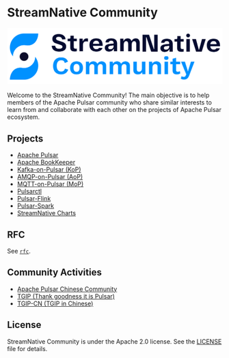 # StreamNative Community

![StreamNative Community Logo](./media/streamnative_community_logo.png)

Welcome to the StreamNative Community! The main objective is to help members of the
Apache Pulsar community who share similar interests to learn from and
collaborate with each other on the projects of Apache Pulsar ecosystem.

## Projects

- [Apache Pulsar](https://github.com/apache/pulsar)
- [Apache BookKeeper](https://github.com/apache/bookkeeper)
- [Kafka-on-Pulsar (KoP)](https://github.com/streamnative/kop)
- [AMQP-on-Pulsar (AoP)](https://github.com/streamnative/aop)
- [MQTT-on-Pulsar (MoP)](https://github.com/streamnative/mop)
- [Pulsarctl](https://github.com/streamnative/pulsarctl)
- [Pulsar-Flink](https://github.com/streamnative/pulsar-flink)
- [Pulsar-Spark](https://github.com/streamnative/pulsar-spark)
- [StreamNative Charts](https://github.com/streamnative/charts)

## RFC

See [`rfc`](./rfc/README.md).

## Community Activities

* [Apache Pulsar Chinese Community](https://github.com/streamnative/pulsar-community-loc-cn)
* [TGIP (Thank goodness it is Pulsar)](https://github.com/streamnative/tgip)
* [TGIP-CN (TGIP in Chinese)](https://github.com/streamnative/tgip-cn)

## License

StreamNative Community is under the Apache 2.0 license. See the
[LICENSE](./LICENSE) file for details.
